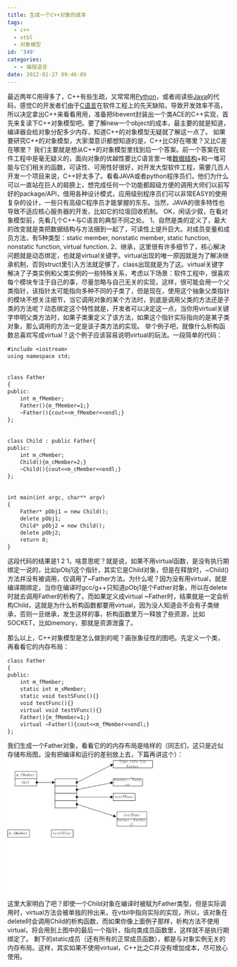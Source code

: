 ```yaml
---
title: 生成一个C++对象的成本
tags:
  - c++
  - vtbl
  - 对象模型
id: '349'
categories:
  - - 编程语言
date: 2012-01-27 09:46:09
---
```


最近两年C用得多了，C++有些生疏，又常常用[Python](http://lib.csdn.net/base/python "Python知识库")，或者阅读些[Java](http://lib.csdn.net/base/javase "Java SE知识库")的代码，感觉C的开发者们由于[C语言](http://lib.csdn.net/base/c "C语言知识库")在软件工程上的先天缺陷，导致开发效率不高，所以决定拿出C++来看看用用，准备把libevent封装出一个类ACE的C++实现，首先来复读下C++对象模型吧。要了解new一个object的成本，最主要的就是知道，编译器会给对象分配多少内存，知道C++的对象模型无疑就了解这一点了。 如果要研究C++的对象模型，大家潜意识都想知道的是，C++比C好在哪里？又比C差在哪里？ 我们主要就是想从C++的对象模型里找到后一个答案。前一个答案在软件工程中是毫无疑义的，面向对象的优越性要比C语言里一堆[数据结构](http://lib.csdn.net/base/datastructure "算法与数据结构知识库")+和一堆可能与它们相关的函数，可读性、可用性好很好，对开发大型软件工程，需要几百人开发一个项目来说，C++好太多了。看看JAVA或者python程序员们，他们为什么可以一直站在巨人的肩膀上，想完成任何一个功能都超级方便的调用大师们以前写好的package/API，借用各种设计模式，应用级别程序员们可以非常EASY的使用复杂的设计，一些只有高级C程序员才能掌握的东东。当然，JAVA的很多特性也导致不适应核心服务器的开发，比如它的垃圾回收机制。 OK，闲话少叙，在看对象模型前，先看几个C++与C语言的典型不同之处。 1、自然是类的定义了，最大的改变就是类把数据结构与方法捆到一起了，可读性上提升巨大。对成员变量和成员方法，有5种类型：static member, nonstatic member, static function, nonstatic function, virtual function. 2、继承，这里很有许多细节了，核心解决问题就是动态绑定，也就是virtual关键字。virtual出现的唯一原因就是为了解决继承机制，否则struct里引入方法就足够了，class出现就是为了这。virtual关键字解决了子类实例和父类实例的一些特殊关系，考虑以下场景：软件工程中，很喜欢每个模块专注于自己的事，尽量忽略与自己无关的实现，这样，很可能会用一个父类指针，该指针太可能指向多种不同的子类了，但是现在，使用这个抽象父类指针的模块不想关注细节，当它调用对象的某个方法时，到底是调用父类的方法还是子类的方法呢？动态绑定这个特性就是，开发者可以决定这一点，当你用virtual关键字申明父类方法时，如果子类重定义了该方法，如果这个指针实际指向的是某子类对象，那么调用的方法一定是该子类方法的实现。 举个例子吧，就像什么析构函数总喜欢写成virtual？这个例子应该容易说明virtual的玩法。一段简单的代码：

```
#include <iostream>  
using namespace std;  
  
  
class Father  
{  
public:  
    int m_fMember;  
    Father(){m_fMember=1;}  
    ~Father(){cout<<m_fMember<<endl;}  
};  
  
  
class Child : public Father{  
public:  
    int m_cMember;  
    Child(){m_cMember=2;}  
    ~Child(){cout<<m_cMember<<endl;}  
};  
  
  
int main(int argc, char** argv)  
{  
    Father* pObj1 = new Child();  
    delete pObj1;  
    Child* pObj2 = new Child();  
    delete pObj2;     
    return 0;  
}  
```

这段代码的结果是1 2 1，啥意思呢？就是说，如果不用virtual函数，是没有执行期绑定一说的，比如pObj1这个指针，其实它是Child对象，但是在释放时，~Child()方法并没有被调用，仅调用了~Father方法。为什么呢？因为没有用virtual，就是编译期绑定，当你在编译时gcc/g++只知道pObj1是个Father对象，所以在delete时就去调用Father的析构了。而如果定义成virtual ~Father时，结果就是一定会析构Child，这就是为什么析构函数都要用virtual，因为没人知道会不会有子类继承，否则一旦继承，发生这样的事，析构函数里万一释放了些资源，比如SOCKET，比如memory，那就是资源泄露了。

那么以上，C++对象模型是怎么做到的呢？画张象征性的图吧。先定义一个类，再看看它的内存布局：

```
class Father  
{  
public:  
    int m_fMember;  
    static int m_sMember;  
    static void testSFunc(){}  
    void testFunc(){}  
    virtual void testVFunc(){}  
    Father(){m_fMember=1;}  
    virtual ~Father(){cout<<m_fMember<<endl;}  
};  
```

我们生成一个Father对象，看看它的的内存布局是啥样的（同志们，这只是近似存储布局图，没有把编译和运行的差别放上去，下篇再讲这个）： ![](/2017/01/0_1324266008rIGL-1-1.jpg) 这里大家明白了吧？即使一个Child对象在编译时被赋为Father类型，但是实际调用时，virtual方法会被单独的拎出来，在vtbl中指向实际的实现，所以，该对象在delete时会调用Child的析构函数，而如果你像上面例子那样，析构方法不使用virtual，将会用到上图中的最后一个指针，指向类成员函数里，这样就不是执行期绑定了。 剩下的static成员（还有所有的正常成员函数），都是与对象实例无关的内存布局。这样，其实如果不使用virtual，C++比之C并没有增加成本，尽可放心使用。